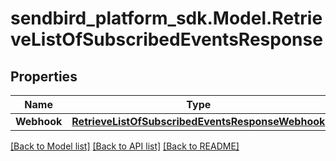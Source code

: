 
# sendbird_platform_sdk.Model.RetrieveListOfSubscribedEventsResponse

## Properties

Name | Type | Description | Notes
------------ | ------------- | ------------- | -------------
**Webhook** | [**RetrieveListOfSubscribedEventsResponseWebhook**](RetrieveListOfSubscribedEventsResponseWebhook.md) |  | [optional] 

[[Back to Model list]](../README.md#documentation-for-models)
[[Back to API list]](../README.md#documentation-for-api-endpoints)
[[Back to README]](../README.md)


